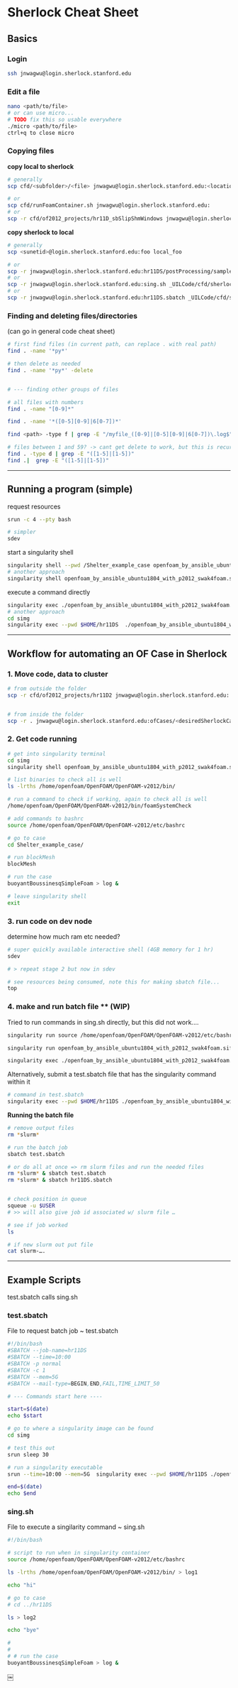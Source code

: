 # Sherlock Cheat Sheet

## Basics 
### Login 
```bash
ssh jnwagwu@login.sherlock.stanford.edu
```
### Edit a file 
```bash
nano <path/to/file>
# or can use micro... 
# TODO fix this so usable everywhere 
./micro <path/to/file>
ctrl+q to close micro 
```

### Copying files 

**copy local to sherlock**
``` bash
# generally 
scp cfd/<subfolder>/<file> jnwagwu@login.sherlock.stanford.edu:<location in sherlock to copy to, leave empty if home>

# or 
scp cfd/runFoamContainer.sh jnwagwu@login.sherlock.stanford.edu:
# or
scp -r cfd/of2012_projects/hr11D_sbSlipShmWindows jnwagwu@login.sherlock.stanford.edu:
```

**copy sherlock to local**
``` bash
# generally 
scp <sunetid>@login.sherlock.stanford.edu:foo local_foo

# or
scp -r jnwagwu@login.sherlock.stanford.edu:hr11DS/postProcessing/samples/130 cfd/of2012_projects/hr11D_sbSlipShmWindows/postProcessing/samples/
# or
scp -r jnwagwu@login.sherlock.stanford.edu:sing.sh _UILCode/cfd/sherlock_scripts/sing_112622.sh
# or
scp -r jnwagwu@login.sherlock.stanford.edu:hr11DS.sbatch _UILCode/cfd/sherlock_scripts/hr11DS_112622.sbatch
```


### Finding and deleting files/directories 
(can go in general code cheat sheet)
```bash 
# first find files (in current path, can replace . with real path)
find . -name '*py*'

# then delete as needed
find . -name '*py*' -delete


# --- finding other groups of files 

# all files with numbers
find . -name "[0-9]*"

find . -name '*([0-5][0-9]|6[0-7])*'

find <path> -type f | grep -E "/myfile_([0-9]|[0-5][0-9]|6[0-7])\.log$"

# files between 1 and 59? -> cant get delete to work, but this is recursive 
find . -type d | grep -E "([1-5]|[1-5])"
find .|  grep -E "([1-5]|[1-5])"
```


-----------
## Running a program (simple)
request resources
```bash
srun -c 4 --pty bash 

# simpler 
sdev 
```

start a singularity shell 
```bash
singularity shell --pwd /Shelter_example_case openfoam_by_ansible_ubuntu1804_with_p2012_swak4foam.sif 
# another approach
singularity shell openfoam_by_ansible_ubuntu1804_with_p2012_swak4foam.sif 
```

execute a command directly 
```bash
singularity exec ./openfoam_by_ansible_ubuntu1804_with_p2012_swak4foam.sif /home/openfoam/OpenFOAM/OpenFOAM-v2012/bin/foamSystemCheck
# another approach 
cd simg
singularity exec --pwd $HOME/hr11DS  ./openfoam_by_ansible_ubuntu1804_with_p2012_swak4foam.sif /home/openfoam/OpenFOAM/OpenFOAM-v2012/bin/foamSystemCheck
```

----

## Workflow for automating an OF Case in Sherlock 

### 1. Move code, data to cluster


``` bash
# from outside the folder
scp -r cfd/of2012_projects/hr11D2 jnwagwu@login.sherlock.stanford.edu:


# from inside the folder 
scp -r . jnwagwu@login.sherlock.stanford.edu:ofCases/<desiredSherlockCaseName>
```





### 2. Get code running 

``` bash
# get into singularity terminal
cd simg
singularity shell openfoam_by_ansible_ubuntu1804_with_p2012_swak4foam.sif 

# list binaries to check all is well 
ls -lrths /home/openfoam/OpenFOAM/OpenFOAM-v2012/bin/

# run a command to check if working, again to check all is well 
/home/openfoam/OpenFOAM/OpenFOAM-v2012/bin/foamSystemCheck

# add commands to bashrc
source /home/openfoam/OpenFOAM/OpenFOAM-v2012/etc/bashrc

# go to case
cd Shelter_example_case/

# run blockMesh
blockMesh

# run the case
buoyantBoussinesqSimpleFoam > log &

# leave singularity shell 
exit 
```



### 3. run code on dev node
determine how much ram etc needed?
``` bash
# super quickly available interactive shell (4GB memory for 1 hr)
sdev 

# > repeat stage 2 but now in sdev 

# see resources being consumed, note this for making sbatch file...
top 
``` 

### 4. make and  run batch file ** (WIP)

Tried to run commands in sing.sh directly, but this did not work....

```bash
singularity run source /home/openfoam/OpenFOAM/OpenFOAM-v2012/etc/bashrc 

singularity run openfoam_by_ansible_ubuntu1804_with_p2012_swak4foam.sif  "$HOME/./sing.sh"

singularity exec ./openfoam_by_ansible_ubuntu1804_with_p2012_swak4foam.sif  "$HOME/./sing.sh"
```

Alternatively, submit a test.sbatch file that has the singularity command within it
``` bash
# command in test.sbatch 
singularity exec --pwd $HOME/hr11DS ./openfoam_by_ansible_ubuntu1804_with_p2012_swak4foam.sif  "$HOME/./sing.sh"
```

**Running the batch file** 
``` bash
# remove output files
rm *slurm*

# run the batch job 
sbatch test.sbatch

# or do all at once => rm slurm files and run the needed files 
rm *slurm* & sbatch test.sbatch
rm *slurm* & sbatch hr11DS.sbatch


# check position in queue 
squeue -u $USER
# >> will also give job id associated w/ slurm file …

# see if job worked
ls

# if new slurm out put file 
cat slurm-….
```



-----
## Example Scripts

test.sbatch calls sing.sh 

### test.sbatch
File to request batch job ~ test.sbatch 
```bash
#!/bin/bash
#SBATCH --job-name=hr11DS
#SBATCH --time=10:00
#SBATCH -p normal
#SBATCH -c 1
#SBATCH --mem=5G
#SBATCH --mail-type=BEGIN,END,FAIL,TIME_LIMIT_50

# --- Commands start here ----

start=$(date)
echo $start

# go to where a singularity image can be found
cd simg

# test this out 
srun sleep 30

# run a singularity executable 
srun --time=10:00 --mem=5G  singularity exec --pwd $HOME/hr11DS ./openfoam_by_ansible_ubuntu1804_with_p2012_swak4foam.sif  "$HOME/./sing.sh"

end=$(date)
echo $end

```

### sing.sh
File to execute a singilarity command ~ sing.sh
```bash 
#!/bin/bash

# script to run when in singularity container
source /home/openfoam/OpenFOAM/OpenFOAM-v2012/etc/bashrc

ls -lrths /home/openfoam/OpenFOAM/OpenFOAM-v2012/bin/ > log1

echo "hi"

# go to case
# cd ../hr11DS

ls > log2

echo "bye"

# 
# 
# # run the case
buoyantBoussinesqSimpleFoam > log &


```



<!-- Making the sbatch file 

=> requesting resources 
￼

=> commands  -->

<!-- >>  in future, might want to do all this in $SCRATCH -->
￼